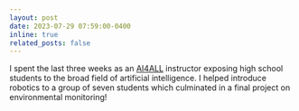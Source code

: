 ```yaml
---
layout: post
date: 2023-07-29 07:59:00-0400
inline: true
related_posts: false
---
```


I spent the last three weeks as an [AI4ALL](https://ai4all.princeton.edu/) instructor exposing high school students to the broad field of artificial intelligence. I helped introduce robotics to a group of seven students which culminated in a final project on environmental monitoring!
